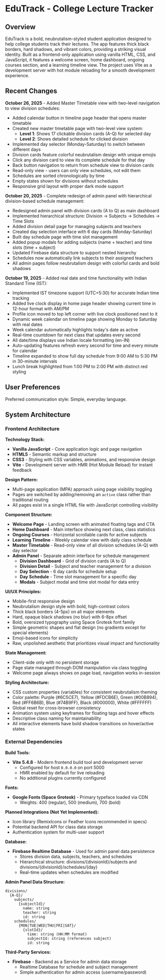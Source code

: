 # EduTrack - College Lecture Tracker

## Overview

EduTrack is a bold, neubrutalism-styled student application designed to help college students track their lectures. The app features thick black borders, hard shadows, and vibrant colors, providing a striking visual identity. Built as a frontend-only application using vanilla HTML, CSS, and JavaScript, it features a welcome screen, home dashboard, ongoing courses section, and a learning timeline view. The project uses Vite as a development server with hot module reloading for a smooth development experience.

## Recent Changes

**October 26, 2025** - Added Master Timetable view with two-level navigation to view division schedules:
- Added calendar button in timeline page header that opens master timetable
- Created new master timetable page with two-level view system:
  - **Level 1**: Shows 17 clickable division cards (A-Q) for selected day
  - **Level 2**: Shows detailed schedule for clicked division
- Implemented day selector (Monday-Saturday) to switch between different days
- Division cards feature colorful neubrutalism design with unique emojis
- Click any division card to view its complete schedule for that day
- Back button navigation to return from schedule view to division cards
- Read-only view - users can only view schedules, not edit them
- Schedules are sorted chronologically by time
- Empty states shown for divisions without schedules
- Responsive grid layout with proper dark mode support

**October 20, 2025** - Complete redesign of admin panel with hierarchical division-based schedule management:
- Redesigned admin panel with division cards (A to Q) as main dashboard
- Implemented hierarchical structure: Division → Subjects → Schedules → Time Slots
- Added division detail page for managing subjects and teachers
- Created day selection interface with 6 day cards (Monday-Saturday)
- Built day schedule page with time slot management
- Added popup modals for adding subjects (name + teacher) and time slots (time + subject)
- Updated Firebase data structure to support nested hierarchy
- Schedules now automatically link subjects to their assigned teachers
- All admin pages follow neubrutalism design with colorful cards and bold shadows

**October 19, 2025** - Added real date and time functionality with Indian Standard Time (IST):
- Implemented IST timezone support (UTC+5:30) for accurate Indian time tracking
- Added live clock display in home page header showing current time in 12-hour format with AM/PM
- Profile icon moved to top left corner with live clock positioned next to it
- Dynamic week calendar on timeline page showing Monday to Saturday with real dates
- Week calendar automatically highlights today's date as active
- Real-time countdown for next class that updates every second
- All date/time displays use Indian locale formatting (en-IN)
- Auto-updating features refresh every second for time and every minute for calendar
- Timeline expanded to show full day schedule from 9:00 AM to 5:30 PM in 30-minute intervals
- Lunch break highlighted from 1:00 PM to 2:00 PM with distinct red styling

## User Preferences

Preferred communication style: Simple, everyday language.

## System Architecture

### Frontend Architecture

**Technology Stack:**
- **Vanilla JavaScript** - Core application logic and page navigation
- **HTML5** - Semantic markup and structure
- **CSS3** - Styling with CSS variables, animations, and responsive design
- **Vite** - Development server with HMR (Hot Module Reload) for instant feedback

**Design Pattern:**
- Multi-page application (MPA) approach using page visibility toggling
- Pages are switched by adding/removing an `active` class rather than traditional routing
- All pages exist in a single HTML file with JavaScript controlling visibility

**Component Structure:**
- **Welcome Page** - Landing screen with animated floating tags and CTA
- **Home Dashboard** - Main interface showing next class, class statistics
- **Ongoing Courses** - Horizontal scrollable cards for active subjects
- **Learning Timeline** - Weekly calendar view with daily class schedule
- **Master Timetable** - Read-only view of all division schedules (A-Q) with day selector
- **Admin Panel** - Separate admin interface for schedule management
  - **Division Dashboard** - Grid of division cards (A to Q)
  - **Division Detail** - Subject and teacher management for a division
  - **Day Selection** - 6 day cards for schedule setup
  - **Day Schedule** - Time slot management for a specific day
  - **Modals** - Subject modal and time slot modal for data entry

**UI/UX Principles:**
- Mobile-first responsive design
- Neubrutalism design style with bold, high-contrast colors
- Thick black borders (4-5px) on all major elements
- Hard, opaque black shadows (no blur) with 6-8px offset
- Bold, oversized typography using Space Grotesk font family
- Simple geometric shapes and flat design (no gradients except for special elements)
- Emoji-based icons for simplicity
- Raw, unpolished aesthetic that prioritizes visual impact and functionality

**State Management:**
- Client-side only with no persistent storage
- Page state managed through DOM manipulation via class toggling
- Welcome page always shows on page load, navigation works in-session

**Styling Architecture:**
- CSS custom properties (variables) for consistent neubrutalism theming
- Color palette: Purple (#6C5CE7), Yellow (#FDCB6E), Green (#00B894), Red (#FF6B6B), Blue (#74B9FF), Black (#000000), White (#FFFFFF)
- Global reset for cross-browser consistency
- Animation system using keyframes for floating tags and hover effects
- Descriptive class naming for maintainability
- All interactive elements have bold shadow transitions on hover/active states

### External Dependencies

**Build Tools:**
- **Vite 5.4.8** - Modern frontend build tool and development server
  - Configured for host `0.0.0.0` on port 5000
  - HMR enabled by default for live reloading
  - No additional plugins currently configured

**Fonts:**
- **Google Fonts (Space Grotesk)** - Primary typeface loaded via CDN
  - Weights: 400 (regular), 500 (medium), 700 (bold)

**Planned Integrations (Not Yet Implemented):**
- Icon library (RemixIcons or Feather Icons recommended in specs)
- Potential backend API for class data storage
- Authentication system for multi-user support

**Database:**
- **Firebase Realtime Database** - Used for admin panel data persistence
  - Stores division data, subjects, teachers, and schedules
  - Hierarchical structure: divisions/{divisionId}/subjects and divisions/{divisionId}/schedules/{day}
  - Real-time updates when schedules are modified
  
**Admin Panel Data Structure:**
```
divisions/
  {A-Q}/
    subjects/
      {subjectId}/
        name: string
        teacher: string
        id: string
    schedules/
      {MON|TUE|WED|THU|FRI|SAT}/
        {slotId}/
          time: string (HH:MM format)
          subjectId: string (references subject)
          id: string
```

**Third-Party Services:**
- **Firebase** - Backend as a Service for admin data storage
  - Realtime Database for schedule and subject management
  - Simple authentication for admin access (username/password)